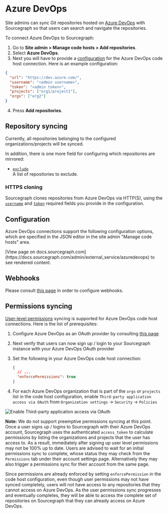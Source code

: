 # Azure DevOps

Site admins can sync Git repositories hosted on [Azure DevOps](https://dev.azure.com) with Sourcegraph so that users can search and navigate the repositories.

To connect Azure DevOps to Sourcegraph:

1. Go to **Site admin > Manage code hosts > Add repositories**.
2. Select **Azure DevOps**.
3. Next you will have to provide a [configuration](#configuration) for the Azure DevOps code host connection. Here is an example configuration:

```json
{
  "url": "https://dev.azure.com/",
  "username": "<admin username>",
  "token": "<admin token>",
  "projects": ["org1/project1"],
  "orgs": ["org2"]
}
```

4. Press **Add repositories**.

## Repository syncing

Currently, all repositories belonging to the configured organizations/projects will be synced.

In addition, there is one more field for configuring which repositories are mirrored:

- [`exclude`](azuredevops.md#configuration)<br>A list of repositories to exclude.

### HTTPS cloning

Sourcegraph clones repositories from Azure DevOps via HTTP(S), using the [`username`](azuredevops.md#configuration) and [`token`](azuredevops.md#configuration) required fields you provide in the configuration.

## Configuration

Azure DevOps connections support the following configuration options, which are specified in the JSON editor in the site admin "Manage code hosts" area.

<div markdown-func=jsonschemadoc jsonschemadoc:path="admin/external_service/azuredevops.schema.json">[View page on docs.sourcegraph.com](https://docs.sourcegraph.com/admin/external_service/azuredevops) to see rendered content.</div>

## Webhooks

Please consult [this page](../config/webhooks.md) in order to configure webhooks.

## Permissions syncing

[User-level permissions](../permissions/syncing.md#permission-syncing) syncing is supported for Azure DevOps code host connections. Here is the list of prerequisites:

1. Configure Azure DevOps as an OAuth provider by consulting [this page](../config/authorization_and_authentication.md#azure-devops-services)
2. Next verify that users can now sign up / login to your Sourcegraph instance with your Azure DevOps OAuth provider
3. Set the following in your Azure DevOps code host connection:

   ```json
   {
     // ...
     "enforcePermissions": true
   }
   ```

4. For each Azure DevOps organization that is part of the `orgs` or `projects` list in the code host configuration, enable `Third-party application access via OAuth` from `Organization settings` -> `Security` -> `Policies`

![Enable Third-party application access via OAuth](https://storage.googleapis.com/sourcegraph-assets/docs/images/admin/config/azure-devops-organization-enable-oauth-access.png)

**Note:** We do not support preemptive permissions syncing at this point. Once a user signs up / logins to Sourcegraph with their Azure DevOps account, Sourcegraph uses the authenticated `access_token` to calculate permissions by listing the organizations and projects that the user has access to. As a result, immediately after signing up user level permissions may not be 100% up to date. Users are advised to wait for an initial permissions sync to complete, whose status they may check from the `Permissions` tab under their account settings page. Alternatively they may also trigger a permissions sync for their account from the same page.

Since permissions are already enforced by setting `enforcePermission` in the code host configuration, even though user permissions may not have synced completely, users will not have access to any repositories that they cannot access on Azure DevOps. As the user permissions sync progresses and eventually completes, they will be able to access the complete set of repositories on Sourcegraph that they can already access on Azure DevOps.
